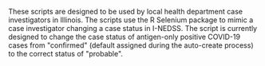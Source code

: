 These scripts are designed to be used by local health department case investigators in Illinois. The scripts use the R Selenium package to mimic a case investigator changing a case status in I-NEDSS. The script is currently designed to change the case status of antigen-only positive COVID-19 cases from "confirmed" (default assigned during the auto-create process) to the correct status of "probable".
